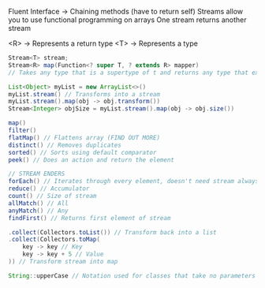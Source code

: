 Fluent Interface -> Chaining methods (have to return self)
Streams allow you to use functional programming on arrays
One stream returns another stream

\<R> -> Represents a return type
\<T> -> Represents a type

```java
Stream<T> stream;
Stream<R> map(Function<? super T, ? extends R> mapper)
// Takes any type that is a supertype of t and returns any type that extends R

List<Object> myList = new ArrayList<>()
myList.stream() // Transforms into a stream
myList.stream().map(obj -> obj.transform())
Stream<Integer> objSize = myList.stream().map(obj -> obj.size())

map()
filter()
flatMap() // Flattens array (FIND OUT MORE)
distinct() // Removes duplicates
sorted() // Sorts using default comparator
peek() // Does an action and return the element

// STREAM ENDERS
forEach() // Iterates through every element, doesn't need stream always
reduce() // Accumulator
count() // Size of stream
allMatch() // All
anyMatch() // Any
findFirst() // Returns first element of stream

.collect(Collectors.toList()) // Transform back into a list
.collect(Collectors.toMap(
	key -> key // Key
	key -> key + 5 // Value
)) // Transform stream into map

String::upperCase // Notation used for classes that take no parameters
```